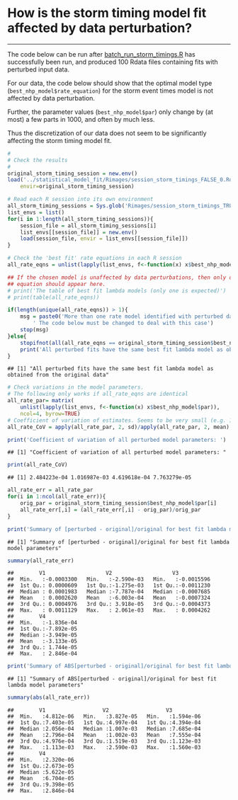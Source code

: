# How is the storm timing model fit affected by data perturbation?
------------------------------------------------------------------------

The code below can be run after
[batch_run_storm_timings.R](batch_run_storm_timings.R) has successfully been
run, and produced 100 Rdata files containing fits with perturbed input data.

For our data, the code below should show that the optimal model type (`best_nhp_model$rate_equation`)
for the storm event times model is not affected by data perturbation.

Further, the parameter values (`best_nhp_model$par`) only change by (at most) a
few parts in 1000, and often by much less.

Thus the discretization of our data does not seem to be significantly affecting
the storm timing model fit.


```r
#
# Check the results
#
original_storm_timing_session = new.env()
load('../statistical_model_fit/Rimages/session_storm_timings_FALSE_0.Rdata', 
    envir=original_storm_timing_session)

# Read each R session into its own environment
all_storm_timing_sessions = Sys.glob('Rimages/session_storm_timings_TRUE_*.Rdata')
list_envs = list()
for(i in 1:length(all_storm_timing_sessions)){
    session_file = all_storm_timing_sessions[i]
    list_envs[[session_file]] = new.env()
    load(session_file, envir = list_envs[[session_file]])
}

# Check the 'best fit' rate equations in each R session
all_rate_eqns = unlist(lapply(list_envs, f<-function(x) x$best_nhp_model$rate_equation))

## If the chosen model is unaffected by data perturbations, then only one
## equation should appear here.
# print('The table of best fit lambda models (only one is expected)')
# print(table(all_rate_eqns))

if(length(unique(all_rate_eqns)) > 1){
    msg = paste0('More than one rate model identified with perturbed data.\n',
        ' The code below must be changed to deal with this case')
    stop(msg)
}else{
    stopifnot(all(all_rate_eqns == original_storm_timing_session$best_nhp_model$rate_equation))
    print('All perturbed fits have the same best fit lambda model as obtained from the original data')
}
```

```
## [1] "All perturbed fits have the same best fit lambda model as obtained from the original data"
```

```r
# Check variations in the model parameters.
# The following only works if all_rate_eqns are identical
all_rate_par= matrix(
    unlist(lapply(list_envs, f<-function(x) x$best_nhp_model$par)), 
    ncol=4, byrow=TRUE)
# Coefficient of variation of estimates. Seems to be very small (e.g. 1/1000)
all_rate_CoV = apply(all_rate_par, 2, sd)/apply(all_rate_par, 2, mean)

print('Coefficient of variation of all perturbed model parameters: ')
```

```
## [1] "Coefficient of variation of all perturbed model parameters: "
```

```r
print(all_rate_CoV)
```

```
## [1] 2.484223e-04 1.016987e-03 4.619618e-04 7.763279e-05
```

```r
all_rate_err = all_rate_par
for(i in 1:ncol(all_rate_err)){ 
    orig_par = original_storm_timing_session$best_nhp_model$par[i]
    all_rate_err[,i] = (all_rate_err[,i] - orig_par)/orig_par
}

print('Summary of [perturbed - original]/original for best fit lambda model parameters')
```

```
## [1] "Summary of [perturbed - original]/original for best fit lambda model parameters"
```

```r
summary(all_rate_err)
```

```
##        V1                   V2                   V3            
##  Min.   :-0.0003300   Min.   :-2.590e-03   Min.   :-0.0015596  
##  1st Qu.: 0.0000609   1st Qu.:-1.275e-03   1st Qu.:-0.0011230  
##  Median : 0.0001983   Median :-7.787e-04   Median :-0.0007685  
##  Mean   : 0.0002620   Mean   :-6.003e-04   Mean   :-0.0007324  
##  3rd Qu.: 0.0004976   3rd Qu.: 3.918e-05   3rd Qu.:-0.0004373  
##  Max.   : 0.0011129   Max.   : 2.061e-03   Max.   : 0.0004262  
##        V4            
##  Min.   :-1.836e-04  
##  1st Qu.:-7.892e-05  
##  Median :-3.949e-05  
##  Mean   :-3.133e-05  
##  3rd Qu.: 1.744e-05  
##  Max.   : 2.846e-04
```

```r
print('Summary of ABS[perturbed - original]/original for best fit lambda model parameters')
```

```
## [1] "Summary of ABS[perturbed - original]/original for best fit lambda model parameters"
```

```r
summary(abs(all_rate_err))
```

```
##        V1                  V2                  V3           
##  Min.   :4.812e-06   Min.   :3.827e-05   Min.   :1.594e-06  
##  1st Qu.:7.403e-05   1st Qu.:4.997e-04   1st Qu.:4.394e-04  
##  Median :2.056e-04   Median :1.007e-03   Median :7.685e-04  
##  Mean   :2.796e-04   Mean   :1.002e-03   Mean   :7.555e-04  
##  3rd Qu.:4.976e-04   3rd Qu.:1.519e-03   3rd Qu.:1.123e-03  
##  Max.   :1.113e-03   Max.   :2.590e-03   Max.   :1.560e-03  
##        V4           
##  Min.   :2.320e-06  
##  1st Qu.:2.673e-05  
##  Median :5.622e-05  
##  Mean   :6.704e-05  
##  3rd Qu.:9.398e-05  
##  Max.   :2.846e-04
```
